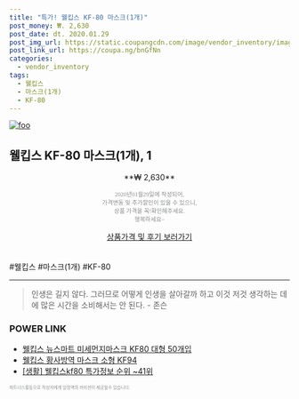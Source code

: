 ```yaml
--- 
title: "특가! 웰킵스 KF-80 마스크(1개)" 
post_money: ₩. 2,630 
post_date: dt. 2020.01.29 
post_img_url: https://static.coupangcdn.com/image/vendor_inventory/images/2017/05/11/16/7/81a25827-39cd-4492-900c-9aae3f523154.jpg 
post_link_url: https://coupa.ng/bnGfNn 
categories: 
  - vendor_inventory 
tags: 
  - 웰킵스 
  - 마스크(1개) 
  - KF-80 
--- 
```

[![foo](https://static.coupangcdn.com/image/vendor_inventory/images/2017/05/11/16/7/81a25827-39cd-4492-900c-9aae3f523154.jpg)](https://coupa.ng/bnGfNn) 

## 웰킵스 KF-80 마스크(1개), 1 
<p style="text-align: center;">**₩ 2,630**</p> 
<p style="text-align: center;"><span style="color: #898c8f; font-family: Georgia,Times,serif; font-size: 0.75em;">2020년01월29일에 작성되어, <br>가격변동 및 추가할인이 있을 수 있으니,<br> 상품 가격을 꼭!확인해주세요.<br>행복하세요~</span> 
</p>	 
<div markdown="0" style="text-align: center;"><a href="https://coupa.ng/bnGfNn" class="btn btn--success">상품가격 및 후기 보러가기</a></div> 
<br><br> 
  #웰킵스 #마스크(1개) #KF-80 
<hr> 

> 인생은 길지 않다. 그러므로 어떻게 인생을 살아갈까 하고 이것 저것 생각하는 데에 많은 시간을 소비해서는 안 된다. - 존슨 


### POWER LINK

* <a href="https://blog.naver.com/sakai111/221785685059" target="_blank">웰킵스 뉴스마트 미세먼지마스크 KF80 대형 50개입</a>
* <a href="https://blog.naver.com/an0733/221784495662" target="_blank">웰킵스 황사방역 마스크 소형 KF94</a>
* <a href="https://blog.naver.com/sakai111/221780824391" target="_blank"> [생활] 웰킵스kf80 특가정보 순위 ~41위</a>

<span style="color: #898c8f; font-family: Georgia,Times,serif; font-size: 0.55em;">파트너스활동으로 작성자에게 일정액의 커미션이 제공될수 있습니다.</span> 
